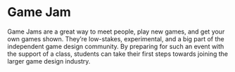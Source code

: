 # Game Jam

Game Jams are a great way to meet people, play new games, and get your own games shown. They’re low-stakes, experimental, and a big part of the independent game design community. By preparing for such an event with the support of a class, students can take their first steps towards joining the larger game design industry.
